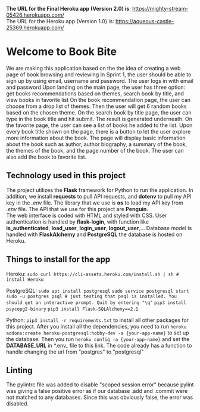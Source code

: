 **The URL for the Final Heroku app (Version 2.0) is**: https://mighty-stream-05426.herokuapp.com/ \
The URL for the Heroku app (Version 1.0) is: https://aqueous-castle-25369.herokuapp.com/

# Welcome to Book Bite

We are making this application based on the the idea of creating a web page of book browsing and reviewing
In Sprint 1, the user should be able to sign up by using email, username and password. The user logs in with email and password
Upon landing on the main page, the user has three option: get books recommendations based on themes, search book by title, and view books in favorite list
On the book recommendation page, the user can choose from a drop list of themes. Then the user will get 6 random books based on the chosen theme.
On the search book by title page, the user can type in the book title and hit submit. The result is generated underneath.
On the favorite page, the user can see a list of books he added to the list.
Upon every book title shown on the page, there is a button to let the user explore more information about the book. The page will display basic information about the book such as author, author biography, a summary of the book, the themes of the book, and the page number of the book.
The user can also add the book to favorite list.

## Technology used in this project

The project utilizes the **Flask** framework for Python to run the application.
In addition, we install **requests** to pull API requests, and **dotenv** to pull my API key in the _.env_ file.
The library that we use is **os** to load my API key from _.env_ file.
The API that we use for this project are **Penguin**.  
The web interface is coded with HTML and styled with CSS.
User authentication is handled by **flask-login**, with function like **is_authenticated**, **load_user**, **login_user**, **logout_user**,...
Database model is handled with **FlaskAlchemy** and **PostgreSQL** the database is hosted on Heroku.

## Things to install for the app

Heroku: `sudo curl https://cli-assets.heroku.com/install.sh | sh # install Heroku`

PostgreSQL: `sudo apt install postgresql`
`sudo service postgresql start`
`sudo -u postgres psql # just testing that psql is installed. You should get an interactive prompt. Quit by entering "\q"`
`pip3 install psycopg2-binary`
`pip3 install Flask-SQLAlchemy==2.1`

Python: `pip3 install -r requirements.txt` to install all other packages for this project.
After you install all the dependencies, you need to run `heroku addons:create heroku-postgresql:hobby-dev -a {your-app-name}` to set up the database.
Then you run `heroku config -a {your-app-name}` and set the **DATABASE_URL** in \*.env\_ file to this link. The code already has a function to handle changing the url from "postgres" to "postgresql"

## Linting

The pylintrc file was added to disable "scoped session error" because pylint was giving a false positive error as if our database .add and .commit were not matched to any databases. Since this was obviously false, the error was disabled.
